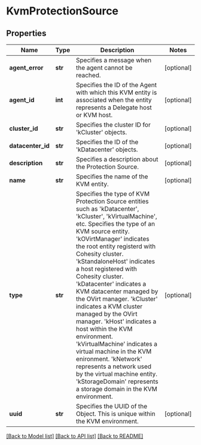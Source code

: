 # KvmProtectionSource

## Properties
Name | Type | Description | Notes
------------ | ------------- | ------------- | -------------
**agent_error** | **str** | Specifies a message when the agent cannot be reached. | [optional] 
**agent_id** | **int** | Specifies the ID of the Agent with which this KVM entity is associated when the entity represents a Delegate host or KVM host. | [optional] 
**cluster_id** | **str** | Specifies the cluster ID for &#39;kCluster&#39; objects. | [optional] 
**datacenter_id** | **str** | Specifies the ID of the &#39;kDatacenter&#39; objects. | [optional] 
**description** | **str** | Specifies a description about the Protection Source. | [optional] 
**name** | **str** | Specifies the name of the KVM entity. | [optional] 
**type** | **str** | Specifies the type of KVM Protection Source entities such as &#39;kDatacenter&#39;, &#39;kCluster&#39;, &#39;kVirtualMachine&#39;, etc. Specifies the type of an KVM source entity. &#39;kOVirtManager&#39; indicates the root entity registerd with Cohesity cluster. &#39;kStandaloneHost&#39; indicates a host registered with Cohesity cluster. &#39;kDatacenter&#39; indicates a KVM datacenter managed by the OVirt manager. &#39;kCluster&#39; indicates a KVM cluster managed by the OVirt manager. &#39;kHost&#39; indicates a host within the KVM environment. &#39;kVirtualMachine&#39; indicates a virtual machine in the KVM enironment. &#39;kNetwork&#39; represents a network used by the virtual machine entity. &#39;kStorageDomain&#39; represents a storage domain in the KVM environment. | [optional] 
**uuid** | **str** | Specifies the UUID of the Object. This is unique within the KVM environment. | [optional] 

[[Back to Model list]](../README.md#documentation-for-models) [[Back to API list]](../README.md#documentation-for-api-endpoints) [[Back to README]](../README.md)


